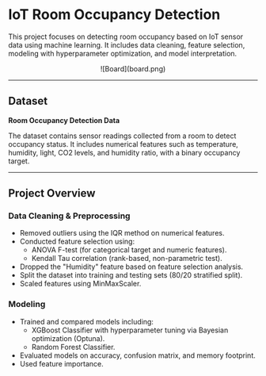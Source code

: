 # IoT Room Occupancy Detection

This project focuses on detecting room occupancy based on IoT sensor data using machine learning. It includes data cleaning, feature selection, modeling with hyperparameter optimization, and model interpretation.

<div align="center">
![Board](board.png)
</div>


---

## Dataset

**Room Occupancy Detection Data**

The dataset contains sensor readings collected from a room to detect occupancy status. It includes numerical features such as temperature, humidity, light, CO2 levels, and humidity ratio, with a binary occupancy target.

---

## Project Overview

### Data Cleaning & Preprocessing

- Removed outliers using the IQR method on numerical features.
- Conducted feature selection using:
  - ANOVA F-test (for categorical target and numeric features).
  - Kendall Tau correlation (rank-based, non-parametric test).
- Dropped the "Humidity" feature based on feature selection analysis.
- Split the dataset into training and testing sets (80/20 stratified split).
- Scaled features using MinMaxScaler.

### Modeling

- Trained and compared models including:
  - XGBoost Classifier with hyperparameter tuning via Bayesian optimization (Optuna).
  - Random Forest Classifier.
- Evaluated models on accuracy, confusion matrix, and memory footprint.
- Used feature importance.
